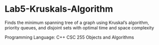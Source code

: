 # Lab5-Kruskals-Algorithm

Finds the minimum spanning tree of a graph using Kruskal’s algorithm, priority queues, and disjoint sets with optimal time and space complexity

Programming Language: C++
CSC 255 Objects and Algorithms

